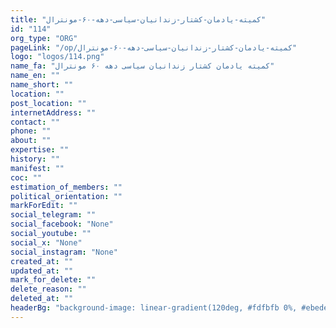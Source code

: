 ```yaml
---
title: "کمیته-یادمان-کشتار-زندانیان-سیاسی-دهه-۶۰-مونترال"
id: "114"
org_type: "ORG"
pageLink: "/op/کمیته-یادمان-کشتار-زندانیان-سیاسی-دهه-۶۰-مونترال"
logo: "logos/114.png"
name_fa: "کمیته یادمان کشتار زندانیان سیاسی دهه ۶۰ مونترال"
name_en: ""
name_short: ""
location: ""
post_location: ""
internetAddress: ""
contact: ""
phone: ""
about: ""
expertise: ""
history: ""
manifest: ""
coc: ""
estimation_of_members: ""
political_orientation: ""
markForEdit: ""
social_telegram: ""
social_facebook: "None"
social_youtube: ""
social_x: "None"
social_instagram: "None"
created_at: ""
updated_at: ""
mark_for_delete: ""
delete_reason: ""
deleted_at: ""
headerBg: "background-image: linear-gradient(120deg, #fdfbfb 0%, #ebedee 100%);"
---
```


